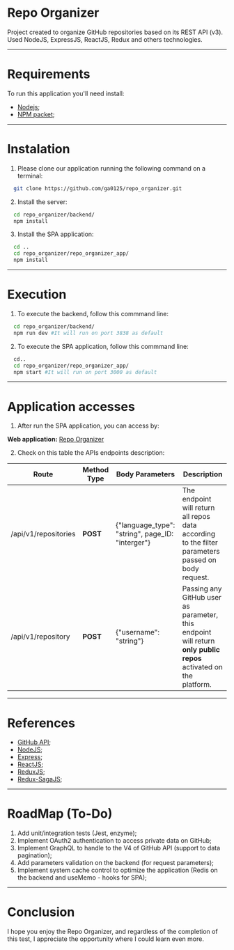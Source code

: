 # Repo Organizer
Project created to organize GitHub repositories based on its REST API (v3). Used NodeJS, ExpressJS, ReactJS, Redux and others technologies. 

***

# Requirements

To run this application you'll need install:

 - [Nodejs](https://nodejs.org/en/download/package-manager/);
 - [NPM packet](https://nodejs.org/en/download/package-manager/);

 ***

 # Instalation

  1. Please clone our application running the following command on a terminal:

  ```bash
    git clone https://github.com/ga0125/repo_organizer.git
  ```

  2. Install the server:
  ```bash
    cd repo_organizer/backend/
    npm install
  ```

  3. Install the SPA application:
  ```bash
    cd ..
    cd repo_organizer/repo_organizer_app/
    npm install
  ```
  *** 
  # Execution

  1. To execute the backend, follow this commmand line:
  ```bash
    cd repo_organizer/backend/
    npm run dev #It will run on port 3838 as default
  ```
  2. To execute the SPA application, follow this commmand line:
  ```bash
    cd..
    cd repo_organizer/repo_organizer_app/
    npm start #It will run on port 3000 as default
  ```
  ***
 # Application accesses

  1. After run the SPA application, you can access by:

  **Web application:** [Repo Organizer](http://localhost:3000)

  2. Check on this table the APIs endpoints description:

  Route | Method Type | Body Parameters | Description
--------- | ------------- | ------------ | ------------- |
/api/v1/repositories| **POST** |  {"language_type": "string", page_ID: "interger"} | The endpoint will return all repos data according to the filter parameters passed on body request.
/api/v1/repository | **POST** |  {"username": "string"} | Passing any GitHub user as parameter, this endpoint will return **only public repos** activated on the platform. |

***

# References

 - [GitHub API](https://developer.github.com/v3/);
 - [NodeJS](https://nodejs.org/en/);
 - [Express](https://expressjs.com/pt-br/);
 - [ReactJS](https://pt-br.reactjs.org/);
 - [ReduxJS](https://redux.js.org/);
 - [Redux-SagaJS](https://redux-saga.js.org/);

***

# RoadMap (To-Do)

1. Add unit/integration tests (Jest, enzyme);
2. Implement OAuth2 authentication to access private data on GitHub;
3. Implement GraphQL to handle to the V4 of GitHub API (support to data pagination);
4. Add parameters validation on the backend (for request parameters);
5. Implement system cache control to optimize the application (Redis on the backend and useMemo - hooks for SPA);

***

# Conclusion

I hope you enjoy the Repo Organizer, and regardless of the completion of this test, I appreciate the opportunity where I could learn even more.